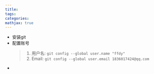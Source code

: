 ```yaml
---
title:
tags:
categories:
mathjax: true
---
```




<!--more-->
- 安装git
- 配置账号
	> 1. 用户名: `git config --global user.name "ffdy"`
	> 2. Email: `git config --global user.email 1836017424@qq.com`
- 
<!--stackedit_data:
eyJoaXN0b3J5IjpbLTEwMTg1NzM1MTldfQ==
-->